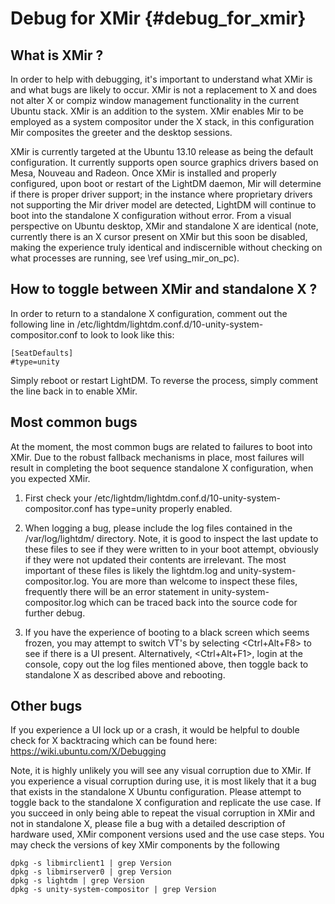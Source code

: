 Debug for XMir {#debug_for_xmir}
=================

What is XMir ?
----------------

In order to help with debugging, it's important to understand what XMir is
and what bugs are likely to occur. XMir is not a replacement to X and does
not alter X or compiz window management functionality in the current Ubuntu
stack. XMir is an addition to the system. XMir enables Mir to be
employed as a system compositor under the X stack, in this configuration
Mir composites the greeter and the desktop sessions.

XMir is currently targeted at the Ubuntu 13.10 release as being the default
configuration. It currently supports open source graphics drivers based on
Mesa, Nouveau and Radeon. Once XMir is installed and properly configured,
upon boot or restart of the LightDM daemon, Mir will determine if there
is proper driver support; in the instance where proprietary drivers not
supporting the Mir driver model are detected, LightDM will continue to
boot into the standalone X configuration without error. From a visual
perspective on Ubuntu desktop, XMir and standalone X are identical (note,
currently there is an X cursor present on XMir but this soon be disabled,
making the experience truly identical and indiscernible without checking on
what processes are running, see \ref using_mir_on_pc).

How to toggle between XMir and standalone X ?
-------------------------------------

In order to return to a standalone X configuration, comment out the following
line in /etc/lightdm/lightdm.conf.d/10-unity-system-compositor.conf to look to
look like this:

    [SeatDefaults]
    #type=unity

Simply reboot or restart LightDM.
To reverse the process, simply comment the line back in to enable XMir.

Most common bugs
-------------------------------------

At the moment, the most common bugs are related to failures to boot into XMir.
Due to the robust fallback mechanisms in place, most failures will result in
completing the boot sequence standalone X configuration, when you expected
XMir.

1. First check your /etc/lightdm/lightdm.conf.d/10-unity-system-compositor.conf
   has type=unity properly enabled.

2. When logging a bug, please include the log files contained in the
   /var/log/lightdm/ directory. Note, it is good to inspect the last update to
   these files to see if they were written to in your boot attempt,
   obviously if they were not updated their contents are irrelevant.
   The most important of these files is likely the lightdm.log and
   unity-system-compositor.log. You are more than welcome to inspect these
   files, frequently there will be an error statement in
   unity-system-compositor.log which can be traced back into the source code
   for further debug.

3. If you have the experience of booting to a black screen which seems frozen,
   you may attempt to switch VT's by selecting <Ctrl+Alt+F8> to see if there is
   a UI present. Alternatively, <Ctrl+Alt+F1>, login at the console, copy out
   the log files mentioned above, then toggle back to standalone X as described
   above and rebooting.

Other bugs
-------------------------------------

If you experience a UI lock up or a crash, it would be helpful to double check
for X backtracing which can be found here: https://wiki.ubuntu.com/X/Debugging

Note, it is highly unlikely you will see any visual corruption due to XMir. If
you experience a visual corruption during use, it is most likely that it a bug
that exists in the standalone X Ubuntu configuration. Please attempt to toggle
back to the standalone X configuration and replicate the use case. If you
succeed in only being able to repeat the visual corruption in XMir and not in
standalone X, please file a bug with a detailed description of hardware used,
XMir component versions used and the use case steps. You may check the versions
of key XMir components by the following

    dpkg -s libmirclient1 | grep Version
    dpkg -s libmirserver0 | grep Version
    dpkg -s lightdm | grep Version
    dpkg -s unity-system-compositor | grep Version

